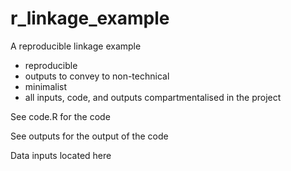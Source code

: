 # r_linkage_example
A reproducible linkage example

- reproducible
- outputs to convey to non-technical
- minimalist
- all inputs, code, and outputs compartmentalised in the project

See code.R for the code

See outputs for the output of the code

Data inputs located here
